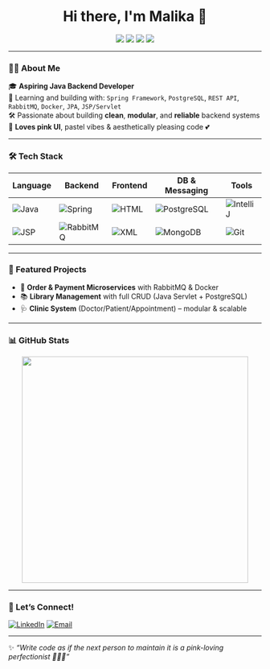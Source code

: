 <h1 align="center">Hi there, I'm Malika 👋</h1>

<p align="center">
  <img src="https://img.shields.io/badge/Java-%23ED125F.svg?style=for-the-badge&logo=java&logoColor=white" />
  <img src="https://img.shields.io/badge/Spring Boot-%23FF69B4.svg?style=for-the-badge&logo=springboot&logoColor=white" />
  <img src="https://img.shields.io/badge/PostgreSQL-%23E75480.svg?style=for-the-badge&logo=postgresql&logoColor=white" />
  <img src="https://img.shields.io/badge/RabbitMQ-%23FFB6C1.svg?style=for-the-badge&logo=rabbitmq&logoColor=white" />
</p>

---

### 💁‍♀️ About Me

🎓 **Aspiring Java Backend Developer**  
🧠 Learning and building with: `Spring Framework`, `PostgreSQL`, `REST API`, `RabbitMQ`, `Docker`, `JPA`, `JSP/Servlet`  
🛠️ Passionate about building **clean**, **modular**, and **reliable** backend systems  
🌸 **Loves pink UI**, pastel vibes & aesthetically pleasing code 💕

---

### 🛠 Tech Stack

| Language | Backend | Frontend | DB & Messaging | Tools |
|----------|---------|----------|----------------|-------|
| ![Java](https://img.shields.io/badge/Java-ED125F?style=flat-square&logo=openjdk&logoColor=white) | ![Spring](https://img.shields.io/badge/Spring%20Boot-FF69B4?style=flat-square&logo=springboot&logoColor=white) | ![HTML](https://img.shields.io/badge/HTML-FD84B1?style=flat-square&logo=html5&logoColor=white) | ![PostgreSQL](https://img.shields.io/badge/PostgreSQL-E75480?style=flat-square&logo=postgresql&logoColor=white) | ![IntelliJ](https://img.shields.io/badge/IntelliJ-FFB6C1?style=flat-square&logo=intellijidea&logoColor=white) |
| ![JSP](https://img.shields.io/badge/JSP-D36BA3?style=flat-square&logo=jsp&logoColor=white) | ![RabbitMQ](https://img.shields.io/badge/RabbitMQ-FF90B3?style=flat-square&logo=rabbitmq&logoColor=white) | ![XML](https://img.shields.io/badge/XML-FEC1E4?style=flat-square&logo=xml&logoColor=white) | ![MongoDB](https://img.shields.io/badge/MongoDB-C06C84?style=flat-square&logo=mongodb&logoColor=white) | ![Git](https://img.shields.io/badge/Git-FD6C9E?style=flat-square&logo=git&logoColor=white) |

---

### 🚀 Featured Projects
- 🎯 **Order & Payment Microservices** with RabbitMQ & Docker
- 📚 **Library Management** with full CRUD (Java Servlet + PostgreSQL)
- 🩺 **Clinic System** (Doctor/Patient/Appointment) – modular & scalable

---

### 📊 GitHub Stats

<p align="center">
  <img src="https://github-readme-stats.vercel.app/api?username=your-username&show_icons=true&theme=radical&icon_color=FF69B4&title_color=FF69B4&text_color=ffffff&bg_color=0d1117" width="450"/>
</p>

---

### 💌 Let’s Connect!

[![LinkedIn](https://img.shields.io/badge/LinkedIn-%23FF69B4?style=for-the-badge&logo=linkedin&logoColor=white)](https://linkedin.com/in/your-profile)
[![Email](https://img.shields.io/badge/Email-%23FFC0CB?style=for-the-badge&logo=gmail&logoColor=white)](mailto:your@email.com)

---

✨ _“Write code as if the next person to maintain it is a pink-loving perfectionist 👩‍💻🌸”_
